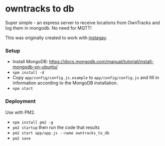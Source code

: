 # owntracks to db

Super simple - an express server to receive locations from OwnTracks and log them in mongodb. No need for MQTT!

This was originally created to work with [instagay](https://github.com/dantaeyoung/instagay).

### Setup

- Install MongoDB: https://docs.mongodb.com/manual/tutorial/install-mongodb-on-ubuntu/
- `npm install -d`
- Copy `app/config/config.js.example` to `app/config/config.js` and fill in information according to the MongoDB installation.
- `npm start`

### Deployment

Use with PM2.

- `npm install pm2 -g`
- `pm2 startup` then run the code that results
- `pm2 start app/app.js --name owntracks_to_db`
- `pm2 save`
